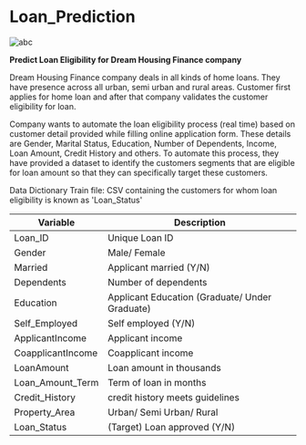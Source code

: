 # Loan_Prediction
![abc](https://datahack-prod.s3.ap-south-1.amazonaws.com/__sized__/contest_cover/loanpre-thumbnail-1200x1200.png)

**Predict Loan Eligibility for Dream Housing Finance company**

Dream Housing Finance company deals in all kinds of home loans. They have presence across all urban, semi urban and rural areas. Customer first applies for home loan and after that company validates the customer eligibility for loan.

Company wants to automate the loan eligibility process (real time) based on customer detail provided while filling online application form. These details are Gender, Marital Status, Education, Number of Dependents, Income, Loan Amount, Credit History and others. To automate this process, they have provided a dataset to identify the customers segments that are eligible for loan amount so that they can specifically target these customers. 

Data Dictionary
Train file: CSV containing the customers for whom loan eligibility is known as 'Loan_Status'

|Variable                      |Description|
|-----                         |-----------|
Loan_ID	                        |Unique Loan ID|
Gender	        | Male/ Female|
Married	|Applicant married (Y/N)|
Dependents	|Number of dependents|
Education	|Applicant Education (Graduate/ Under Graduate)|
Self_Employed	|Self employed (Y/N)|
ApplicantIncome	|Applicant income|
CoapplicantIncome	|Coapplicant income|
LoanAmount	|Loan amount in thousands|
Loan_Amount_Term	|Term of loan in months|
Credit_History	|credit history meets guidelines|
Property_Area	 |Urban/ Semi Urban/ Rural|
Loan_Status	|(Target) Loan approved (Y/N)|
